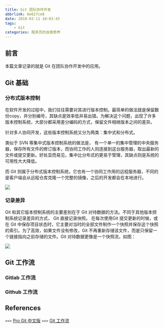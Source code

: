 ```yaml
---
title: Git 团队协作开发
abbrlink: 6e627ce8
date: 2018-03-11 10:03:43
tags:
    - Git
categories: 程序员的自我修养
---
```


## 前言

本篇文章记录的就是 Git 在团队协作开发中的应用。


## Git 基础

### 分布式版本控制

在软件开发的过程中，我们往往需要对其进行版本控制。最简单的做法就是保留数份copy，并分别编号，其缺点是效率低并易出错。为解决这个问题，出现了许多版本控制系统，大部分都采用差分编码的方式，保留文件相继版本之间的差异。

针对多人协同开发，这些版本控制系统又分为两类：集中式和分布式。

类似于 SVN 等集中式版本控制系统的做法是， 有一个单一的集中管理的中央服务器，保存所有文件的修订版本，而协同工作的人则连接到这台服务器，取出最新的文件或提交更新。好处显而易见，集中比分布式的更易于管理，其缺点则是系统的可用性大大降低。

而 Git 则属于分布式版本控制系统，它也有一个协同工作用的远程服务器，不同的是客户端会从远程仓库克隆一个完整的镜像，之后的开发都会在本地进行。

![](/images/git团队协作开发-02.png)

### 记录差异

Git 和其它版本控制系统的主要差别在于 Git 对待数据的方法。不同于其他版本控制系统记录差异的方式， Git 直接记录快照。
在每次使用Git 提交更新的时候，或在 Git 中保存项目状态时，它主要对当时的全部文件制作一个快照并保存这个快照的索引。为了高效，如果文件没有修改，Git 不再重新存储该文件，而是只保留一个链接指向之前存储的文件。Git 对待数据更像是一个快照流，如图：

![](/images/git团队协作开发-01.png)

## Git 工作流

### Gitlab 工作流

### Github 工作流

## References

`>>>` [Pro Git 中文版]()
`>>>` [Git 工作流]()